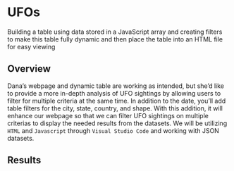 # UFOs
Building a table using data stored in a JavaScript array and creating filters to make this table fully dynamic and then place the table into an HTML file for easy viewing

## Overview 
Dana’s webpage and dynamic table are working as intended, but she’d like to provide a more in-depth analysis of UFO sightings by allowing users to filter for multiple criteria at the same time. In addition to the date, you’ll add table filters for the city, state, country, and shape. With this addition, it will enhance our webpage so that we can filter UFO sightings on multiple criterias to display the needed results from the datasets. We will be utilizing `HTML` and `Javascript` through `Visual Studio Code` and working with JSON datasets. 

## Results
